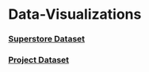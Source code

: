# Data-Visualizations

### [Superstore Dataset](https://docs.google.com/spreadsheets/d/1ogVASJOqxi7CcOd3hgKpyUPuaxfo0GJ7/edit?usp=sharing&ouid=114201016396779247281&rtpof=true&sd=true)

### [Project Dataset](https://drive.google.com/file/d/14SPQ07AOAYn7L0KeUX4qR8jwRSu9BIav/view?usp=sharing)
